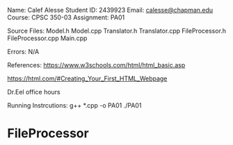 Name: Calef Alesse
Student ID: 2439923
Email: calesse@chapman.edu
Course: CPSC 350-03
Assignment: PA01

Source Files:
Model.h
Model.cpp
Translator.h
Translator.cpp
FileProcessor.h
FileProcessor.cpp
Main.cpp

Errors:
N/A

References:
https://www.w3schools.com/html/html_basic.asp

https://html.com/#Creating_Your_First_HTML_Webpage

Dr.Eel office hours

Running Instrcutions:
g++ *.cpp -o PA01
./PA01


# FileProcessor
